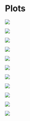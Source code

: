 # Plots

![](bar_2017.png)

![](bar_2018.png)

![](bar_2019.png)

![](bar_all_day.png)

![](bar_all_month.png)

![](bar_all_week.png)

![](box_weekday_dist.png)

![](box_weekday_time.png)

![](dag.svg)

![](jitter_type_time.png)

![](line_all.png)

